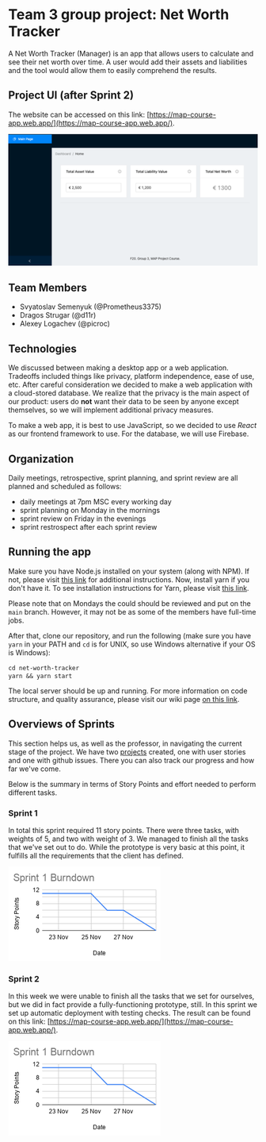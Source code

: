 # Team 3 group project: Net Worth Tracker

A Net Worth Tracker (Manager) is an app that allows users to calculate and see their net worth over time. A user would add their assets and liabilities and the tool would allow them to easily comprehend the results.

## Project UI (after Sprint 2)

The website can be accessed on this link: [https://map-course-app.web.app/](https://map-course-app.web.app/).

![Project Dashboard Screenshot](./app_screenshot.png)

## Team Members

- Svyatoslav Semenyuk (@Prometheus3375)
- Dragos Strugar (@d11r)
- Alexey Logachev (@picroc)

## Technologies

We discussed between making a desktop app or a web application. Tradeoffs included things like privacy, platform independence, ease of use, etc. After careful consideration we decided to make a web application with a cloud-stored database. We realize that the privacy is the main aspect of our product: users do **not** want their data to be seen by anyone except themselves, so we will implement additional privacy measures.

To make a web app, it is best to use JavaScript, so we decided to use _React_ as our frontend framework to use. For the database, we will use Firebase.

## Organization

Daily meetings, retrospective, sprint planning, and sprint review are all planned and scheduled as follows:

- daily meetings at 7pm MSC every working day
- sprint planning on Monday in the mornings
- sprint review on Friday in the evenings
- sprint restrospect after each sprint review

## Running the app

Make sure you have Node.js installed on your system (along with NPM). If not, please visit [this link](https://nodejs.org/en/download/) for additional instructions. Now, install yarn if you don't have it. To see installation instructions for Yarn, please visit [this link](https://classic.yarnpkg.com/en/docs/install).

Please note that on Mondays the could should be reviewed and put on the `main` branch. However, it may not be as some of the members have full-time jobs.

After that, clone our repository, and run the following (make sure you have `yarn` in your PATH and `cd` is for UNIX, so use Windows alternative if your OS is Windows):

```
cd net-worth-tracker
yarn && yarn start
```

The local server should be up and running. For more information on code structure, and quality assurance, please visit our wiki page [on this link](https://github.com/IU-IPOD-F20/map-projects-team3/wiki/Net-Worth-Tracker-Documentation).

## Overviews of Sprints

This section helps us, as well as the professor, in navigating the current stage of the project. We have two [projects](https://github.com/IU-IPOD-F20/map-projects-team3/projects) created, one with user stories and one with github issues. There you can also track our progress and how far we've come.

Below is the summary in terms of Story Points and effort needed to perform different tasks.

### Sprint 1

In total this sprint required 11 story points. There were three tasks, with weights of 5, and two with weight of 3. We managed to finish all the tasks that we've set out to do. While the prototype is very basic at this point, it fulfills all the requirements that the client has defined.

![Burndown Chart Sprint #1](./burndown-charts/sprint_1.png)

### Sprint 2

In this week we were unable to finish all the tasks that we set for ourselves, but we did in fact provide a fully-functioning prototype, still. In this sprint we set up automatic deployment with testing checks. The result can be found on this link: [https://map-course-app.web.app/](https://map-course-app.web.app/).

![Burndown Chart Sprint #2](./burndown-charts/sprint_1.png)
